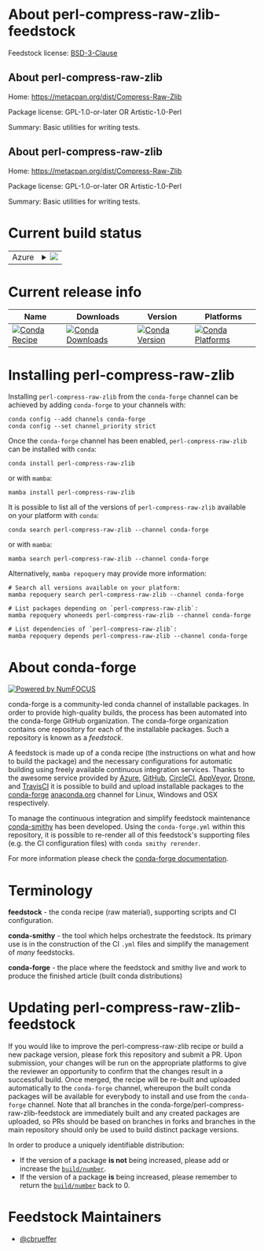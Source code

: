 About perl-compress-raw-zlib-feedstock
======================================

Feedstock license: [BSD-3-Clause](https://github.com/conda-forge/perl-compress-raw-zlib-feedstock/blob/main/LICENSE.txt)


About perl-compress-raw-zlib
----------------------------

Home: https://metacpan.org/dist/Compress-Raw-Zlib

Package license: GPL-1.0-or-later OR Artistic-1.0-Perl

Summary: Basic utilities for writing tests.

About perl-compress-raw-zlib
----------------------------

Home: https://metacpan.org/dist/Compress-Raw-Zlib

Package license: GPL-1.0-or-later OR Artistic-1.0-Perl

Summary: Basic utilities for writing tests.

Current build status
====================


<table>
    
  <tr>
    <td>Azure</td>
    <td>
      <details>
        <summary>
          <a href="https://dev.azure.com/conda-forge/feedstock-builds/_build/latest?definitionId=17011&branchName=main">
            <img src="https://dev.azure.com/conda-forge/feedstock-builds/_apis/build/status/perl-compress-raw-zlib-feedstock?branchName=main">
          </a>
        </summary>
        <table>
          <thead><tr><th>Variant</th><th>Status</th></tr></thead>
          <tbody><tr>
              <td>linux_64</td>
              <td>
                <a href="https://dev.azure.com/conda-forge/feedstock-builds/_build/latest?definitionId=17011&branchName=main">
                  <img src="https://dev.azure.com/conda-forge/feedstock-builds/_apis/build/status/perl-compress-raw-zlib-feedstock?branchName=main&jobName=linux&configuration=linux%20linux_64_" alt="variant">
                </a>
              </td>
            </tr><tr>
              <td>osx_64</td>
              <td>
                <a href="https://dev.azure.com/conda-forge/feedstock-builds/_build/latest?definitionId=17011&branchName=main">
                  <img src="https://dev.azure.com/conda-forge/feedstock-builds/_apis/build/status/perl-compress-raw-zlib-feedstock?branchName=main&jobName=osx&configuration=osx%20osx_64_" alt="variant">
                </a>
              </td>
            </tr>
          </tbody>
        </table>
      </details>
    </td>
  </tr>
</table>

Current release info
====================

| Name | Downloads | Version | Platforms |
| --- | --- | --- | --- |
| [![Conda Recipe](https://img.shields.io/badge/recipe-perl--compress--raw--zlib-green.svg)](https://anaconda.org/conda-forge/perl-compress-raw-zlib) | [![Conda Downloads](https://img.shields.io/conda/dn/conda-forge/perl-compress-raw-zlib.svg)](https://anaconda.org/conda-forge/perl-compress-raw-zlib) | [![Conda Version](https://img.shields.io/conda/vn/conda-forge/perl-compress-raw-zlib.svg)](https://anaconda.org/conda-forge/perl-compress-raw-zlib) | [![Conda Platforms](https://img.shields.io/conda/pn/conda-forge/perl-compress-raw-zlib.svg)](https://anaconda.org/conda-forge/perl-compress-raw-zlib) |

Installing perl-compress-raw-zlib
=================================

Installing `perl-compress-raw-zlib` from the `conda-forge` channel can be achieved by adding `conda-forge` to your channels with:

```
conda config --add channels conda-forge
conda config --set channel_priority strict
```

Once the `conda-forge` channel has been enabled, `perl-compress-raw-zlib` can be installed with `conda`:

```
conda install perl-compress-raw-zlib
```

or with `mamba`:

```
mamba install perl-compress-raw-zlib
```

It is possible to list all of the versions of `perl-compress-raw-zlib` available on your platform with `conda`:

```
conda search perl-compress-raw-zlib --channel conda-forge
```

or with `mamba`:

```
mamba search perl-compress-raw-zlib --channel conda-forge
```

Alternatively, `mamba repoquery` may provide more information:

```
# Search all versions available on your platform:
mamba repoquery search perl-compress-raw-zlib --channel conda-forge

# List packages depending on `perl-compress-raw-zlib`:
mamba repoquery whoneeds perl-compress-raw-zlib --channel conda-forge

# List dependencies of `perl-compress-raw-zlib`:
mamba repoquery depends perl-compress-raw-zlib --channel conda-forge
```


About conda-forge
=================

[![Powered by
NumFOCUS](https://img.shields.io/badge/powered%20by-NumFOCUS-orange.svg?style=flat&colorA=E1523D&colorB=007D8A)](https://numfocus.org)

conda-forge is a community-led conda channel of installable packages.
In order to provide high-quality builds, the process has been automated into the
conda-forge GitHub organization. The conda-forge organization contains one repository
for each of the installable packages. Such a repository is known as a *feedstock*.

A feedstock is made up of a conda recipe (the instructions on what and how to build
the package) and the necessary configurations for automatic building using freely
available continuous integration services. Thanks to the awesome service provided by
[Azure](https://azure.microsoft.com/en-us/services/devops/), [GitHub](https://github.com/),
[CircleCI](https://circleci.com/), [AppVeyor](https://www.appveyor.com/),
[Drone](https://cloud.drone.io/welcome), and [TravisCI](https://travis-ci.com/)
it is possible to build and upload installable packages to the
[conda-forge](https://anaconda.org/conda-forge) [anaconda.org](https://anaconda.org/)
channel for Linux, Windows and OSX respectively.

To manage the continuous integration and simplify feedstock maintenance
[conda-smithy](https://github.com/conda-forge/conda-smithy) has been developed.
Using the ``conda-forge.yml`` within this repository, it is possible to re-render all of
this feedstock's supporting files (e.g. the CI configuration files) with ``conda smithy rerender``.

For more information please check the [conda-forge documentation](https://conda-forge.org/docs/).

Terminology
===========

**feedstock** - the conda recipe (raw material), supporting scripts and CI configuration.

**conda-smithy** - the tool which helps orchestrate the feedstock.
                   Its primary use is in the construction of the CI ``.yml`` files
                   and simplify the management of *many* feedstocks.

**conda-forge** - the place where the feedstock and smithy live and work to
                  produce the finished article (built conda distributions)


Updating perl-compress-raw-zlib-feedstock
=========================================

If you would like to improve the perl-compress-raw-zlib recipe or build a new
package version, please fork this repository and submit a PR. Upon submission,
your changes will be run on the appropriate platforms to give the reviewer an
opportunity to confirm that the changes result in a successful build. Once
merged, the recipe will be re-built and uploaded automatically to the
`conda-forge` channel, whereupon the built conda packages will be available for
everybody to install and use from the `conda-forge` channel.
Note that all branches in the conda-forge/perl-compress-raw-zlib-feedstock are
immediately built and any created packages are uploaded, so PRs should be based
on branches in forks and branches in the main repository should only be used to
build distinct package versions.

In order to produce a uniquely identifiable distribution:
 * If the version of a package **is not** being increased, please add or increase
   the [``build/number``](https://docs.conda.io/projects/conda-build/en/latest/resources/define-metadata.html#build-number-and-string).
 * If the version of a package **is** being increased, please remember to return
   the [``build/number``](https://docs.conda.io/projects/conda-build/en/latest/resources/define-metadata.html#build-number-and-string)
   back to 0.

Feedstock Maintainers
=====================

* [@cbrueffer](https://github.com/cbrueffer/)

